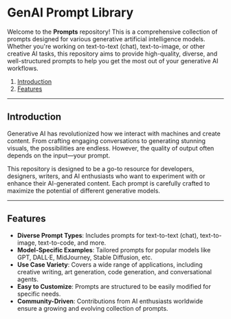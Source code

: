 # GenAI Prompt Library

Welcome to the **Prompts** repository! This is a comprehensive collection of prompts designed for various generative artificial intelligence models. Whether you're working on text-to-text (chat), text-to-image, or other creative AI tasks, this repository aims to provide high-quality, diverse, and well-structured prompts to help you get the most out of your generative AI workflows.

1. [Introduction](#introduction)
2. [Features](#features)

---

## Introduction
Generative AI has revolutionized how we interact with machines and create content. From crafting engaging conversations to generating stunning visuals, the possibilities are endless. However, the quality of output often depends on the input—your prompt. 

This repository is designed to be a go-to resource for developers, designers, writers, and AI enthusiasts who want to experiment with or enhance their AI-generated content. Each prompt is carefully crafted to maximize the potential of different generative models.

---

## Features
- **Diverse Prompt Types**: Includes prompts for text-to-text (chat), text-to-image, text-to-code, and more.
- **Model-Specific Examples**: Tailored prompts for popular models like GPT, DALL·E, MidJourney, Stable Diffusion, etc.
- **Use Case Variety**: Covers a wide range of applications, including creative writing, art generation, code generation, and conversational agents.
- **Easy to Customize**: Prompts are structured to be easily modified for specific needs.
- **Community-Driven**: Contributions from AI enthusiasts worldwide ensure a growing and evolving collection of prompts.
